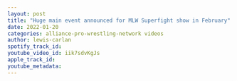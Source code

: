 ```yaml
---
layout: post
title: "Huge main event announced for MLW Superfight show in February"
date: 2022-01-20
categories: alliance-pro-wrestling-network videos
author: lewis-carlan
spotify_track_id: 
youtube_video_id: iik7sdvKgJs
apple_track_id: 
youtube_metadata: 
---
```

